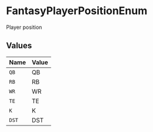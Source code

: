 # FantasyPlayerPositionEnum

Player position


## Values

| Name  | Value |
| ----- | ----- |
| `QB`  | QB    |
| `RB`  | RB    |
| `WR`  | WR    |
| `TE`  | TE    |
| `K`   | K     |
| `DST` | DST   |